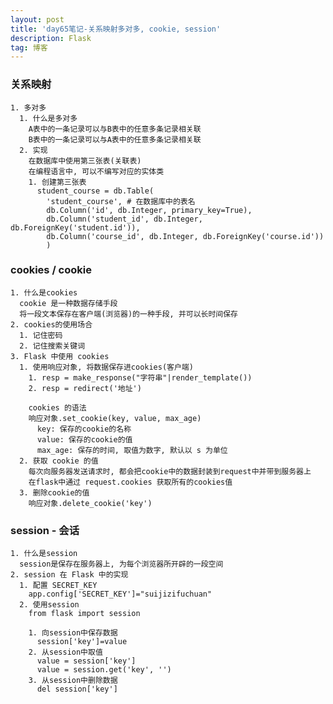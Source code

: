```yaml
---
layout: post
title: 'day65笔记-关系映射多对多, cookie, session'
description: Flask
tag: 博客
---  
```

### 关系映射
    1. 多对多
      1. 什么是多对多
        A表中的一条记录可以与B表中的任意多条记录相关联
        B表中的一条记录可以与A表中的任意多条记录相关联
      2. 实现
        在数据库中使用第三张表(关联表)
        在编程语言中, 可以不编写对应的实体类
        1. 创建第三张表
          student_course = db.Table(
            'student_course', # 在数据库中的表名
            db.Column('id', db.Integer, primary_key=True),
            db.Column('student_id', db.Integer, db.ForeignKey('student.id')),
            db.Column('course_id', db.Integer, db.ForeignKey('course.id'))
            )

### cookies / cookie
    1. 什么是cookies
      cookie 是一种数据存储手段
      将一段文本保存在客户端(浏览器)的一种手段, 并可以长时间保存
    2. cookies的使用场合
      1. 记住密码
      2. 记住搜索关键词
    3. Flask 中使用 cookies
      1. 使用响应对象, 将数据保存进cookies(客户端)
        1. resp = make_response("字符串"|render_template())
        2. resp = redirect('地址')

        cookies 的语法
        响应对象.set_cookie(key, value, max_age)
          key: 保存的cookie的名称
          value: 保存的cookie的值
          max_age: 保存的时间, 取值为数字, 默认以 s 为单位
      2. 获取 cookie 的值
        每次向服务器发送请求时, 都会把cookie中的数据封装到request中并带到服务器上
        在flask中通过 request.cookies 获取所有的cookies值
      3. 删除cookie的值
        响应对象.delete_cookie('key')

### session - 会话
    1. 什么是session
      session是保存在服务器上, 为每个浏览器所开辟的一段空间
    2. session 在 Flask 中的实现
      1. 配置 SECRET_KEY
        app.config['SECRET_KEY']="suijizifuchuan"
      2. 使用session
        from flask import session

        1. 向session中保存数据
          session['key']=value
        2. 从session中取值
          value = session['key']
          value = session.get('key', '')
        3. 从session中删除数据
          del session['key']
